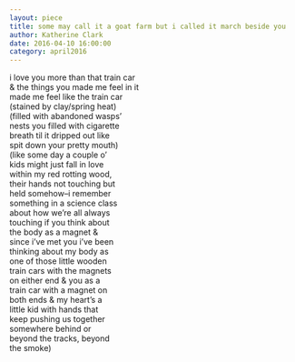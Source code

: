 ```yaml
---
layout: piece
title: some may call it a goat farm but i called it march beside you
author: Katherine Clark
date: 2016-04-10 16:00:00
category: april2016
---
```

i love you more than that train car <br>
& the things you made me feel in it <br>
made me feel like the train car<br>
(stained by clay/spring heat)<br>
(filled with abandoned wasps’<br>
nests you filled with cigarette<br>
breath til it dripped out like <br>
spit down your pretty mouth)<br>
(like some day a couple o’<br>
kids might just fall in love <br>
within my red rotting wood,<br>
their hands not touching but<br>
held somehow–i remember<br>
something in a science class<br>
about how we’re all always<br>
touching if you think about<br>
the body as a magnet & <br>
since i’ve met you i’ve been<br>
thinking about my body as<br>
one of those little wooden<br>
train cars with the magnets <br>
on either end & you as a <br>
train car with a magnet on <br>
both ends & my heart’s a <br>
little kid with hands that <br>
keep pushing us together <br>
somewhere behind or <br>
beyond the tracks, beyond<br>
the smoke)